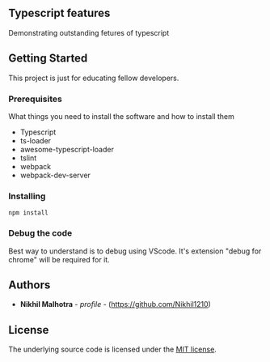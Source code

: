 ## Typescript features

Demonstrating outstanding fetures of typescript

## Getting Started
This project is just for educating fellow developers.

### Prerequisites

What things you need to install the software and how to install them


* Typescript
* ts-loader
* awesome-typescript-loader
* tslint
* webpack
* webpack-dev-server


### Installing
```
npm install
```

### Debug the code

Best way to understand is to debug using VScode.
It's extension "debug for chrome" will be required for it.

## Authors

* **Nikhil Malhotra** - *profile* - (https://github.com/Nikhil1210)

## License

The underlying source code is licensed under the [MIT license](http://opensource.org/licenses/mit-license.php).